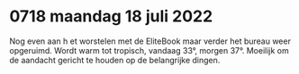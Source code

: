 # 0718 maandag 18 juli 2022
Nog even aan h et worstelen met de EliteBook maar verder het bureau weer opgeruimd. Wordt warm tot tropisch, vandaag 33°, morgen 37°. Moeilijk om de aandacht gericht te houden op de belangrijke dingen. 